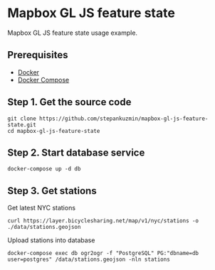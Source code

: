 # Mapbox GL JS feature state

Mapbox GL JS feature state usage example.

## Prerequisites

- [Docker](https://www.docker.com/get-docker)
- [Docker Compose](https://docs.docker.com/compose/install/)

## Step 1. Get the source code

```shell
git clone https://github.com/stepankuzmin/mapbox-gl-js-feature-state.git
cd mapbox-gl-js-feature-state
```

## Step 2. Start database service

```shell
docker-compose up -d db
```

## Step 3. Get stations

Get latest NYC stations

```shell
curl https://layer.bicyclesharing.net/map/v1/nyc/stations -o ./data/stations.geojson
```

Upload stations into database

```shell
docker-compose exec db ogr2ogr -f "PostgreSQL" PG:"dbname=db user=postgres" /data/stations.geojson -nln stations
```
